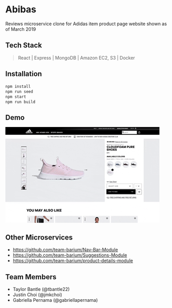 # Abibas

Reviews microservice clone for Adidas item product page website shown as of March 2019

## Tech Stack

> React | Express | MongoDB | Amazon EC2, S3 | Docker

## Installation

```
npm install
npm run seed
npm start
npm run build
```

## Demo

![](demo.gif)

## Other Microservices

- https://github.com/team-barium/Nav-Bar-Module
- https://github.com/team-barium/Suggestions-Module
- https://github.com/team-barium/product-details-module

## Team Members

- Taylor Bantle (@tbantle22)
- Justin Choi (@jmkchoi)
- Gabriella Pernama (@gabriellapernama)
